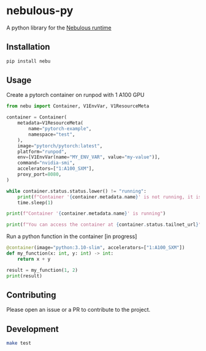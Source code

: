 # nebulous-py
A python library for the [Nebulous runtime](https://github.com/agentsea/nebulous)

## Installation

```bash
pip install nebu
```

## Usage

Create a pytorch container on runpod with 1 A100 GPU

```python
from nebu import Container, V1EnvVar, V1ResourceMeta

container = Container(
    metadata=V1ResourceMeta(
        name="pytorch-example",
        namespace="test",
    ),
    image="pytorch/pytorch:latest",
    platform="runpod",
    env=[V1EnvVar(name="MY_ENV_VAR", value="my-value")],
    command="nvidia-smi",
    accelerators=["1:A100_SXM"],
    proxy_port=8080,
)

while container.status.status.lower() != "running":
    print(f"Container '{container.metadata.name}' is not running, it is '{container.status.status}', waiting...")
    time.sleep(1)

print(f"Container '{container.metadata.name}' is running")

print(f"You can access the container at {container.status.tailnet_url}")
```

Run a python function in the container [in progress]

```python
@container(image="python:3.10-slim", accelerators=["1:A100_SXM"])
def my_function(x: int, y: int) -> int:
    return x + y

result = my_function(1, 2)
print(result)
```

## Contributing

Please open an issue or a PR to contribute to the project.

## Development

```bash
make test
```
